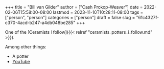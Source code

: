 +++
title = "Bill van Gilder"
author = ["Cash Prokop-Weaver"]
date = 2022-02-06T15:58:00-08:00
lastmod = 2023-11-10T10:28:11-08:00
tags = ["person", "person"]
categories = ["person"]
draft = false
slug = "61c4327f-c370-4acd-b247-a4db048be285"
+++

One of the [Ceramists I follow]({{< relref "ceramists_potters_i_follow.md" >}}).

Among other things:

-   A potter
-   [YouTube](https://www.youtube.com/c/BillvanGilderPottery)
